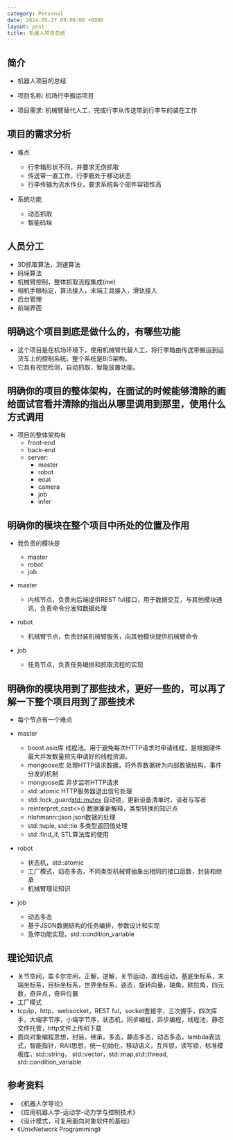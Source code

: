 ```yaml
---
category: Personal
date: 2024-05-27 09:00:00 +0800
layout: post
title: 机器人项目总结
---
```


## 简介

+ 机器人项目的总结

+ 项目名称: 机场行李搬运项目
+ 项目需求: 机械臂替代人工，完成行李从传送带到行李车的装在工作

## 项目的需求分析

+ 难点
  + 行李箱形状不同，并要求无伤抓取
  + 传送带一直工作，行李箱处于移动状态
  + 行李传输为流水作业，要求系统各个部件容错性高

+ 系统功能
  + 动态抓取
  + 智能码垛

## 人员分工

+ 3D抓取算法，测速算法
+ 码垛算法
+ 机械臂控制，整体抓取流程集成(me)
+ 相机手眼标定，算法接入，末端工具接入，滑轨接入
+ 后台管理
+ 前端界面

## 明确这个项目到底是做什么的，有哪些功能

+ 这个项目是在机场环境下，使用机械臂代替人工，将行李箱由传送带搬运到运货车上的控制系统。整个系统是B/S架构。
+ 它具有视觉检测，自动抓取，智能放置功能。

## 明确你的项目的整体架构，在面试的时候能够清除的画给面试官看并清除的指出从哪里调用到那里，使用什么方式调用

+ 项目的整体架构有
  + front-end
  + back-end
  + server:
    + master
    + robot
    + eoat
    + camera
    + job
    + infer


## 明确你的模块在整个项目中所处的位置及作用

+ 我负责的模块是 
  + master
  + robot
  + job

+ master
  + 内核节点，负责向后端提供REST ful接口，用于数据交互，与其他模块通讯，负责命令分发和数据处理

+ robot
  + 机械臂节点，负责封装机械臂服务，向其他模块提供机械臂命令

+ job
  + 任务节点，负责任务编排和抓取流程的实现

## 明确你的模块用到了那些技术，更好一些的，可以再了解一下整个项目用到了那些技术

+ 每个节点有一个难点

+ master
  + boost.asio库 线程池。用于避免每次HTTP请求时申请线程，是根据硬件最大并发数量预先申请好的线程资源。
  + mongoose库 处理HTTP请求数据，将外界数据转为内部数据结构，事件分发的机制
  + mongoose库 异步监听HTTP请求
  + std::atomic HTTP服务器退出信号处理
  + std::lock_guard<std::mutex> 自动锁，更新设备清单时，读者与写者
  + reinterpret_cast<>() 数据重新解释，类型转换的知识点
  + nlohmann::json json数据的处理
  + std::tuple, std::tie 多类型返回值处理
  + std::find_if, <algorithm> STL算法库的使用

+ robot
  + 状态机，std::atomic
  + 工厂模式，动态多态，不同类型机械臂抽象出相同的接口函数，封装和继承
  + 机械臂理论知识

+ job
  + 动态多态
  + 基于JSON数据结构的任务编排，参数设计和实现
  + 急停功能实现，std::condition_variable

## 理论知识点

+ 关节空间，笛卡尔空间，正解，逆解，关节运动，直线运动，基底坐标系，末端坐标系，目标坐标系，世界坐标系，姿态，旋转向量，轴角，欧拉角，四元数，奇异点，奇异位置
+ 工厂模式
+ tcp/ip，http，websocket，REST ful，socket套接字，三次握手，四次挥手，大端字节序，小端字节序，状态机，同步编程，异步编程，线程池，静态文件托管，http文件上传和下载
+ 面向对象编程思想，封装，继承，多态，静态多态，动态多态，lambda表达式，智能指针，RAII思想，统一初始化，移动语义，互斥锁，读写锁，标准模板库，std::string， std::vector，std::map,std::thread, std::condition_variable

## 参考资料

+ 《机器人学导论》
+ 《应用机器人学-运动学-动力学与控制技术》
+ 《设计模式，可复用面向对象软件的基础》
+ 《UnixNetwork Programming》